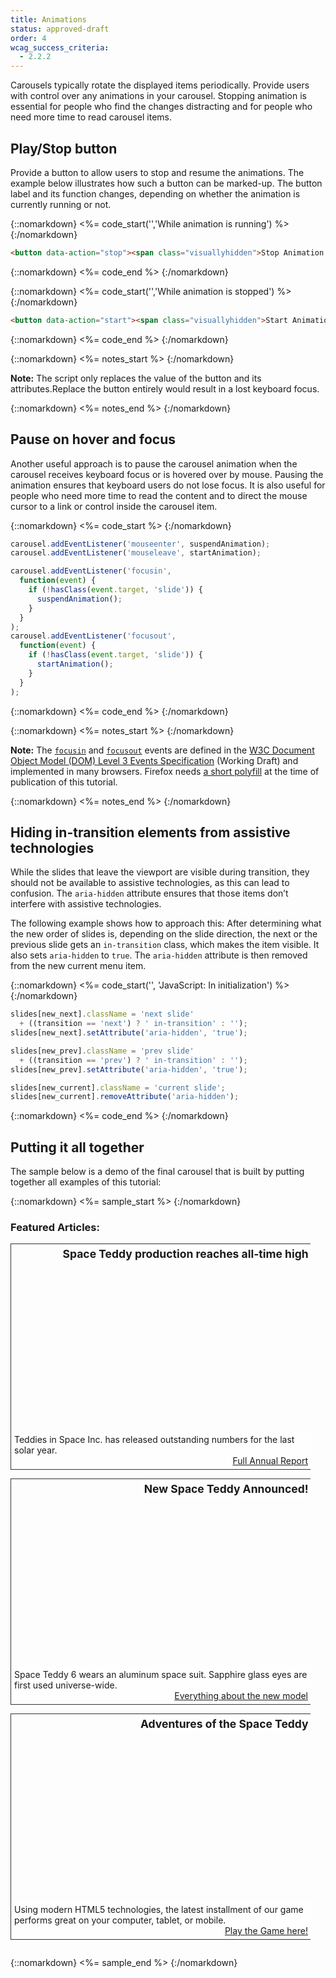 ```yaml
---
title: Animations
status: approved-draft
order: 4
wcag_success_criteria:
  - 2.2.2
---
```


Carousels typically rotate the displayed items periodically. Provide users with control over any animations in your carousel. Stopping animation is essential for people who find the changes distracting and for people who need more time to read carousel items.

## Play/Stop button

Provide a button to allow users to stop and resume the animations. The example below illustrates how such a button can be marked-up. The button label and its function changes, depending on whether the animation is currently running or not.

{::nomarkdown}
<%= code_start('','While animation is running') %>
{:/nomarkdown}

~~~html
<button data-action="stop"><span class="visuallyhidden">Stop Animation </span>￭</button>
~~~

{::nomarkdown}
<%= code_end %>
{:/nomarkdown}

{::nomarkdown}
<%= code_start('','While animation is stopped') %>
{:/nomarkdown}

~~~html
<button data-action="start"><span class="visuallyhidden">Start Animation </span>▶</button>
~~~

{::nomarkdown}
<%= code_end %>
{:/nomarkdown}

{::nomarkdown}
<%= notes_start %>
{:/nomarkdown}

**Note:** The script only replaces the value of the button and its attributes.Replace the button entirely would result in a lost keyboard focus.

{::nomarkdown}
<%= notes_end %>
{:/nomarkdown}

## Pause on hover and focus

Another useful approach is to pause the carousel animation when the carousel receives keyboard focus or is hovered over by mouse. Pausing the animation ensures that keyboard users do not lose focus. It is also useful for people who need more time to read the content and to direct the mouse cursor to a link or control inside the carousel item.

{::nomarkdown}
<%= code_start %>
{:/nomarkdown}

~~~js
carousel.addEventListener('mouseenter', suspendAnimation);
carousel.addEventListener('mouseleave', startAnimation);

carousel.addEventListener('focusin',
  function(event) {
    if (!hasClass(event.target, 'slide')) {
      suspendAnimation();
    }
  }
);
carousel.addEventListener('focusout',
  function(event) {
    if (!hasClass(event.target, 'slide')) {
      startAnimation();
    }
  }
);
~~~

{::nomarkdown}
<%= code_end %>
{:/nomarkdown}

{::nomarkdown}
<%= notes_start %>
{:/nomarkdown}

**Note:** The [`focusin`](http://www.w3.org/TR/DOM-Level-3-Events/#event-type-focusIn) and [`focusout`](http://www.w3.org/TR/DOM-Level-3-Events/#event-type-focusout) events are defined in the [W3C Document Object Model (DOM) Level 3 Events Specification](http://www.w3.org/TR/DOM-Level-3-Events/) (Working Draft) and implemented in many browsers. Firefox needs [a short polyfill](examples/focusinoutpolyfill.js) at the time of publication of this tutorial.

{::nomarkdown}
<%= notes_end %>
{:/nomarkdown}

## Hiding in-transition elements from assistive technologies

While the slides that leave the viewport are visible during transition, they should not be available to assistive technologies, as this can lead to confusion. The `aria-hidden` attribute ensures that those items don’t interfere with assistive technologies. 

The following example shows how to approach this: After determining what the new order of slides is, depending on the slide direction, the next or the previous slide gets an `in-transition` class, which makes the item visible. It also sets `aria-hidden` to `true`. The `aria-hidden` attribute is then removed from the new current menu item.

{::nomarkdown}
<%= code_start('', 'JavaScript: In initialization') %>
{:/nomarkdown}

~~~js
slides[new_next].className = 'next slide'
  + ((transition == 'next') ? ' in-transition' : '');
slides[new_next].setAttribute('aria-hidden', 'true');

slides[new_prev].className = 'prev slide'
  + ((transition == 'prev') ? ' in-transition' : '');
slides[new_prev].setAttribute('aria-hidden', 'true');

slides[new_current].className = 'current slide';
slides[new_current].removeAttribute('aria-hidden');
~~~

{::nomarkdown}
<%= code_end %>
{:/nomarkdown}

## Putting it all together

The sample below is a demo of the final carousel that is built by putting together all examples of this tutorial:

{::nomarkdown}
<%= sample_start %>
{:/nomarkdown}

<h3 role="presentation">Featured Articles:</h3>
<div id="c" class="carousel">
    <ul>
        <li class="slide" style="background-image: url('../../img/ex-teddy1.jpg');">
            <h4>Space Teddy production reaches all-time high</h4>
            <p>
                Teddies in Space Inc. has released outstanding numbers for the last solar year.
                <a href="…">Full Annual Report</a>
            </p>
        </li>
        <li class="slide" style="background-image: url('../../img/ex-teddy2.jpg');">
            <h4>New Space Teddy Announced!</h4>
            <p>
                Space Teddy 6 wears an aluminum space suit. Sapphire glass eyes are first used universe-wide.
                <a href="…">Everything about the new model</a>
            </p>
        </li>
        <li class="slide" style="background-image: url('../../img/ex-teddy3.jpg');">
            <h4>Adventures of the Space Teddy</h4>
            <p>
                Using modern HTML5 technologies, the latest installment of our game performs great on your computer, tablet, or mobile.
                <a href="…">Play the Game here!</a>
            </p>
        </li>
    </ul>
</div>

<style>

.active .slide {
  display: block !important;
  visibility: hidden;
  transition: left .6s ease-out;
}

.active .slide.current {
  visibility: visible;
  left: 0;
}

.active .slide.next {
  left: 100%;
}

.active .slide.prev {
  left: -100%;
}

.active .slide.next.in-transition,
.active .slide.prev.in-transition {
  visibility:visible;
}
</style>

{::nomarkdown}
<%= sample_end %>
{:/nomarkdown}

<style>
  .carousel, .slide {
    width: 480px;
    padding:0;
    margin: 0;
    overflow: hidden;
  }
  .carousel {
    position: relative;
  }
  .carousel ul {
    margin:0;
    padding: 0;
  }
  .slide {
    /*position: absolute;*/
    height: 360px;
    background-size: cover;
    position: relative;
    margin-bottom:1em;
    border:1px solid #333;
  }
  .slide h4 {
    display:inline-block;
    float:righ;
    font-size: 1.25em;
    margin:0;
    padding: .25em;
    text-align: right;
    background-color: rgba(255,255,255,.8);
    float:right;
    border-radius: 0 0 0 .5em;
  }
  .slide p {
    position: absolute;
    bottom: 0;
    left: 0;
    right: 0;
    margin:0;
    clear:both;
    padding: 5px;
    background-color: rgba(255,255,255,.8);
  }
  .slide a {
    display:block;
    text-align: right;
  }

.carousel.active {
  height: 360px;
  /* overflow:hidden; */
  border: 1px solid #333;
  position:relative;
}

.active .slide {
  border: none;
  display: none;
  position:absolute;
  top:0;
  left:0;
  z-index:200;
}

.slide.current {
  display:block;
  z-index: 500;
}

.btn-prev,
.btn-next {
  position:absolute;
  z-index: 700;
  top: 50%;
  margin-top: -2.5em;
  border:0;
  background: rgba(255,255,255,.6);
  line-height: 1;
  padding:10px 5px;
  transition: padding .4s ease-out;
}

.btn-next:hover,
.btn-next:focus,
.btn-prev:hover,
.btn-prev:focus {
  padding-left: 15px;
  padding-right:15px;
}

.btn-prev {
  left:0;
  border-radius: 0 .25em .25em 0;
}

.btn-next {
  right:0;
  border-radius: .25em 0 0 .25em;
}

.carousel.with-slidenav {
  padding-bottom: 2em;
  background-color: #fff;
}
.carousel.with-slidenav .slide {
  border-bottom: 1px solid #333;
}

.slidenav {
  position: absolute;
  bottom:.25em;
  left: 0;
  right: 0;
  text-align: center;
}

.slidenav li {
  display:inline-block;
  margin: 0 .5em;
}

.slidenav button {
  border: 2px solid #036;
  background-color: #036;
  line-height: 1em;
  height: 1.5em;
  width:auto;
  font-weight: bold;
  color: #fff;
}

.slidenav button.current {
  border-radius: .5em;
  background-color: #fff;
  color: #333;
}

.slidenav button:hover,
.slidenav button:focus {
  border: 2px dashed #fff;
}

.slidenav button.current:hover,
.slidenav button.current:focus {
  border: 2px dashed #036;
}

</style>

<script>
/* focusin/out event polyfill (firefox) */
!function(){
  var w = window,
  d = w.document;

  if( w.onfocusin === undefined ){
    d.addEventListener('focus' ,addPolyfill ,true);
    d.addEventListener('blur' ,addPolyfill ,true);
    d.addEventListener('focusin' ,removePolyfill ,true);
    d.addEventListener('focusout' ,removePolyfill ,true);
  }
  function addPolyfill(e){
    var type = e.type === 'focus' ? 'focusin' : 'focusout';
    var event = new CustomEvent(type, { bubbles:true, cancelable:false });
    event.c1Generated = true;
    e.target.dispatchEvent( event );
  }
  function removePolyfill(e){
if(!e.c1Generated){ // focus after focusin, so chrome will the first time trigger tow times focusin
  d.removeEventListener('focus' ,addPolyfill ,true);
  d.removeEventListener('blur' ,addPolyfill ,true);
  d.removeEventListener('focusin' ,removePolyfill ,true);
  d.removeEventListener('focusout' ,removePolyfill ,true);
}
setTimeout(function(){
  d.removeEventListener('focusin' ,removePolyfill ,true);
  d.removeEventListener('focusout' ,removePolyfill ,true);
});
}
}();

var myCarousel = (function() {

  var carousel, slides, index, slidenav, settings, timer, setFocus, animationSuspended, announceSlide = false;

  function forEachElement(elements, fn) {
    for (var i = 0; i < elements.length; i++)
      fn(elements[i], i);
  }

  function removeClass(el, className) {
    if (el.classList) {
      el.classList.remove(className);
    } else {
      el.className = el.className.replace(new RegExp('(^|\\b)' + className.split(' ').join('|') + '(\\b|$)', 'gi'), ' ');
    }
  }

  function hasClass(el, className) {
    if (el.classList) {
      return el.classList.contains(className);
    } else {
      return new RegExp('(^| )' + className + '( |$)', 'gi').test(el.className);
    }
  }

  function init(set) {
    settings = set;
    carousel = document.getElementById(settings.id);
    slides = carousel.querySelectorAll('.slide');

    carousel.className = 'active carousel';

    var ctrls = document.createElement('ul');

    ctrls.className = 'controls';
    ctrls.innerHTML = '<li>' +
        '<button type="button" class="btn-prev"><%= image_tag 'chevron-left.png', :alt => "Previous Slide" %></button>' +
      '</li>' +
      '<li>' +
        '<button type="button" class="btn-next"><%= image_tag 'chevron-right.png', :alt => "Next Slide" %>' +
      '</li>';

    ctrls.querySelector('.btn-prev')
      .addEventListener('click', function () {
        announceSlide = true;
        prevSlide();
      });
    ctrls.querySelector('.btn-next')
      .addEventListener('click', function () {
        announceSlide = true;
        nextSlide();
      });

    carousel.appendChild(ctrls);

    if (settings.slidenav || settings.animate) {
      slidenav = document.createElement('ul');

      slidenav.className = 'slidenav';

      if (settings.animate) {
        var li = document.createElement('li');

        if (settings.startAnimated) {
          li.innerHTML = '<button data-action="stop"><span class="visuallyhidden">Stop Animation </span>￭</button>';
        } else {
          li.innerHTML = '<button data-action="start"><span class="visuallyhidden">Start Animation </span>▶</button>';
        }

        slidenav.appendChild(li);
      }

      if (settings.slidenav) {
        forEachElement(slides, function(el, i){
          var li = document.createElement('li');
          var klass = (i===0) ? 'class="current" ' : '';
          var kurrent = (i===0) ? ' <span class="visuallyhidden">(Current Slide)</span>' : '';

          li.innerHTML = '<button '+ klass +'data-slide="' + i + '"><span class="visuallyhidden">News</span> ' + (i+1) + kurrent + '</button>';
          slidenav.appendChild(li);
        });
      }

      slidenav.addEventListener('click', function(event) {
        var button = event.target;
        if (button.localName == 'button') {
          if (button.getAttribute('data-slide')) {
            stopAnimation();
            setSlides(button.getAttribute('data-slide'), true);
          } else if (button.getAttribute('data-action') == "stop") {
            stopAnimation();
          } else if (button.getAttribute('data-action') == "start") {
            startAnimation();
          }
        }
      }, true);

      carousel.className = 'active carousel with-slidenav';
      carousel.appendChild(slidenav);
    }

      slides[0].parentNode.addEventListener('transitionend', function (event) {
        var slide = event.target;
        removeClass(slide, 'in-transition');
        if (hasClass(slide, 'current'))  {
          slide.removeAttribute('aria-live');
          announceSlide = false;
          if(setFocus) {
            slide.setAttribute('tabindex', '-1');
            slide.focus();
            setFocus = false;
          }
        }
      });

      carousel.addEventListener('mouseenter', suspendAnimation);
      carousel.addEventListener('mouseleave', function(event) {
        if (animationSuspended) {
          startAnimation();
        }
      });

      carousel.addEventListener('focusin', function(event) {
        if (!hasClass(event.target, 'slide')) {
          suspendAnimation();
        }
      });
      carousel.addEventListener('focusout', function(event) {
        if (!hasClass(event.target, 'slide') && animationSuspended) {
          startAnimation();
        }
      });

    index = 0;
    setSlides(index);

     if (settings.startAnimated) {
      timer = setTimeout(nextSlide, 5000);
    }
  }

  function setSlides(new_current, setFocusHere, transition) {
    setFocus = typeof setFocusHere !== 'undefined' ? setFocusHere : false;
    transition = typeof transition !== 'undefined' ? transition : 'none';

    new_current = parseFloat(new_current);

    var length = slides.length;
    var new_next = new_current+1;
    var new_prev = new_current-1;

    if(new_next === length) {
      new_next = 0;
    } else if(new_prev < 0) {
      new_prev = length-1;
    }

    for (var i = slides.length - 1; i >= 0; i--) {
      slides[i].className = "slide";
    }

    slides[new_next].className = 'next slide' + ((transition == 'next') ? ' in-transition' : '');
    slides[new_next].setAttribute('aria-hidden', 'true');
    slides[new_prev].className = 'prev slide' + ((transition == 'prev') ? ' in-transition' : '');
    slides[new_prev].setAttribute('aria-hidden', 'true');

    slides[new_current].className = 'current slide';
    slides[new_current].removeAttribute('aria-hidden');
    if (announceSlide) {
      slides[new_current].setAttribute('aria-live', 'polite');
    }

    if(settings.slidenav) {
      var buttons = carousel.querySelectorAll('.slidenav button[data-slide]');
      for (var j = buttons.length - 1; j >= 0; j--) {
        buttons[j].className = '';
        buttons[j].innerHTML = '<span class="visuallyhidden">News</span> ' + (j+1);
      }
      buttons[new_current].className = "current";
      buttons[new_current].innerHTML = '<span class="visuallyhidden">News</span> ' + (new_current+1) + ' <span class="visuallyhidden">(Current Slide)</span>';
    }

    index = new_current;

  }

  function nextSlide() {

    var length = slides.length,
    new_current = index + 1;

    if(new_current === length) {
      new_current = 0;
    }

    setSlides(new_current, false, 'prev');

    if (settings.animate) {
      timer = setTimeout(nextSlide, 5000);
    }

  }

  function prevSlide() {
    var length = slides.length,
    new_current = index - 1;

    if(new_current < 0) {
      new_current = length-1;
    }

    setSlides(new_current, false, 'next');

  }

  function stopAnimation() {
    clearTimeout(timer);
    settings.animate = false;
    animationSuspended = false;
    _this = carousel.querySelector('[data-action]');
    _this.innerHTML = '<span class="visuallyhidden">Start Animation </span>▶';
    _this.setAttribute('data-action', 'start');
  }

  function startAnimation() {
    settings.animate = true;
    animationSuspended = false;
    timer = setTimeout(nextSlide, 5000);
    _this = carousel.querySelector('[data-action]');
    _this.innerHTML = '<span class="visuallyhidden">Stop Animation </span>￭';
    _this.setAttribute('data-action', 'stop');
  }

  function suspendAnimation() {
    if(settings.animate) {
      clearTimeout(timer);
      settings.animate = false;
      animationSuspended = true;
    }
  }

  return {
    init:init,
    next:nextSlide,
    prev:prevSlide,
    goto:setSlides,
    stop:stopAnimation,
    start:startAnimation
  };
});

var c = new myCarousel();
c.init({
  id: 'c',
  slidenav: true,
  animate: true,
  startAnimated: true
});
</script>
